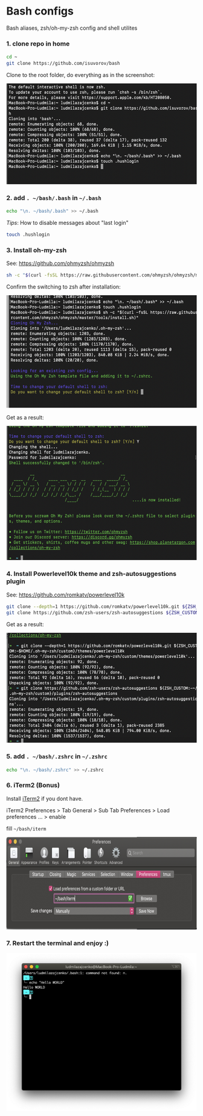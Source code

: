 # Bash configs
Bash aliases, zsh/oh-my-zsh config and shell utilites

### 1. clone repo in home
```sh
cd ~
git clone https://github.com/isuvorov/bash
```
Clone to the root folder, do everything as in the screenshot:
<p align="left">
  <img width="564" height="266" src="./images/cloning_into_bash.png">
</p>


### 2. add `. ~/bash/.bash` in `~/.bash`

```sh
echo "\n. ~/bash/.bash" >> ~/.bash
```

*Tips*: How to disable messages about "last login"

```sh
touch .hushlogin
```


### 3. Install oh-my-zsh

See: https://github.com/ohmyzsh/ohmyzsh
```sh
sh -c "$(curl -fsSL https://raw.githubusercontent.com/ohmyzsh/ohmyzsh/master/tools/install.sh)"
```
Confirm the switching to zsh after installation:
<p align="left">
  <img width="563" height="297" src="./images/change_shell_to_zsh.png">
</p>

Get as a result:
<p align="left">
  <img width="573" height="354" src="./images/oh_my_zsh.png">
</p>

### 4. Install Powerlevel10k theme and zsh-autosuggestions plugin

See: https://github.com/romkatv/powerlevel10k
```sh
git clone --depth=1 https://github.com/romkatv/powerlevel10k.git ${ZSH_CUSTOM:-$HOME/.oh-my-zsh/custom}/themes/powerlevel10k
git clone https://github.com/zsh-users/zsh-autosuggestions ${ZSH_CUSTOM:-~/.oh-my-zsh/custom}/plugins/zsh-autosuggestions
```
Get as a result:
<p align="left">
  <img width="567" height="290" src="./images/install_theme_and_plugin.png">
</p>

### 5. add `. ~/bash/.zshrc` in `~/.zshrc`

```sh
echo "\n. ~/bash/.zshrc" >> ~/.zshrc
```

### 6. iTerm2  (Bonus)

Install [iTerm2](https://iterm2.com/) if you dont have.

iTerm2 Preferences > Tab General > Sub Tab Preferences > Load preferences ... > enable

fill `~/bash/iterm`

<p align="left">
  <img width="748" height="244" src="./images/iTerm2.png">
</p>

### 7. Restart the terminal and enjoy :)

<p align="left">
  <img src="./images/hello_world.png">
</p>